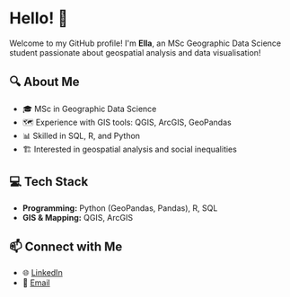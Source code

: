 # Hello! 👋

Welcome to my GitHub profile! I'm **Ella**, an MSc Geographic Data Science student passionate about geospatial analysis and data visualisation!

## 🔍 About Me
- 🎓 MSc in Geographic Data Science
- 🗺️ Experience with GIS tools: QGIS, ArcGIS, GeoPandas
- 📊 Skilled in SQL, R, and Python
- 🏗️ Interested in geospatial analysis and social inequalities

## 💻 Tech Stack
- **Programming:** Python (GeoPandas, Pandas), R, SQL
- **GIS & Mapping:** QGIS, ArcGIS

## 📫 Connect with Me
- 🌐 [LinkedIn](www.linkedin.com/in/ella-murphy501)
- 📨 [Email](mailto:ella.murphy501@gmail.com)
